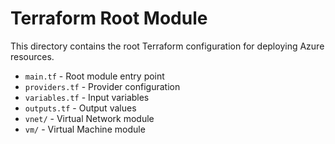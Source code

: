 # Terraform Root Module

This directory contains the root Terraform configuration for deploying Azure resources.

- `main.tf` - Root module entry point
- `providers.tf` - Provider configuration
- `variables.tf` - Input variables
- `outputs.tf` - Output values
- `vnet/` - Virtual Network module
- `vm/` - Virtual Machine module
